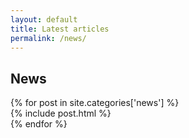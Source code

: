 ```yaml
---
layout: default
title: Latest articles
permalink: /news/
---
```


 <section class="site-section">
    <div class="wrapper">
        <h1>News</h1>
            {% for post in site.categories['news'] %}
                    <div class="post post-featured"> 
                        {% include post.html %}
                    </div>
            {% endfor %}
    </div>
</section>